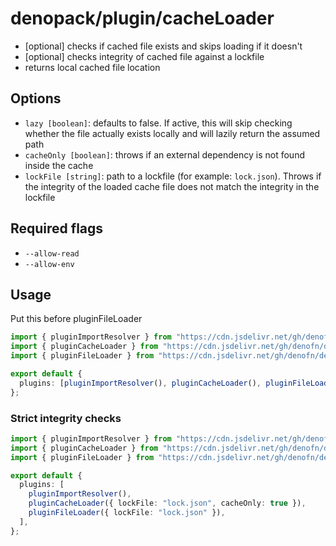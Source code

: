 # denopack/plugin/cacheLoader

- [optional] checks if cached file exists and skips loading if it doesn't
- [optional] checks integrity of cached file against a lockfile
- returns local cached file location

## Options

- `lazy [boolean]`: defaults to false. If active, this will skip checking whether the file actually exists locally and will lazily return the assumed path
- `cacheOnly [boolean]`: throws if an external dependency is not found inside the cache
- `lockFile [string]`: path to a lockfile (for example: `lock.json`). Throws if the integrity of the loaded cache file does not match the integrity in the lockfile

## Required flags

- `--allow-read`
- `--allow-env`

## Usage

Put this before pluginFileLoader

```ts
import { pluginImportResolver } from "https://cdn.jsdelivr.net/gh/denofn/denopack@latest/plugin/importResolver/mod.ts";
import { pluginCacheLoader } from "https://cdn.jsdelivr.net/gh/denofn/denopack@latest/plugin/cacheLoader/mod.ts";
import { pluginFileLoader } from "https://cdn.jsdelivr.net/gh/denofn/denopack@latest/plugin/filLoader/mod.ts";

export default {
  plugins: [pluginImportResolver(), pluginCacheLoader(), pluginFileLoader()],
};
```

### Strict integrity checks

```ts
import { pluginImportResolver } from "https://cdn.jsdelivr.net/gh/denofn/denopack@latest/plugin/importResolver/mod.ts";
import { pluginCacheLoader } from "https://cdn.jsdelivr.net/gh/denofn/denopack@latest/plugin/cacheLoader/mod.ts";
import { pluginFileLoader } from "https://cdn.jsdelivr.net/gh/denofn/denopack@latest/plugin/filLoader/mod.ts";

export default {
  plugins: [
    pluginImportResolver(),
    pluginCacheLoader({ lockFile: "lock.json", cacheOnly: true }),
    pluginFileLoader({ lockFile: "lock.json" }),
  ],
};
```
